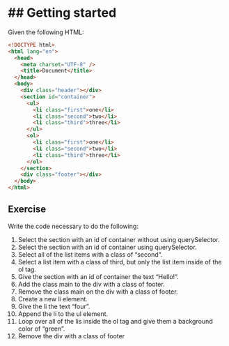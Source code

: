 # ## **Getting started**

Given the following HTML:

```html
<!DOCTYPE html>
<html lang="en">
  <head>
    <meta charset="UTF-8" />
    <title>Document</title>
  </head>
  <body>
    <div class="header"></div>
    <section id="container">
      <ul>
        <li class="first">one</li>
        <li class="second">two</li>
        <li class="third">three</li>
      </ul>
      <ol>
        <li class="first">one</li>
        <li class="second">two</li>
        <li class="third">three</li>
      </ol>
    </section>
    <div class="footer"></div>
  </body>
</html>
```

## **Exercise**

Write the code necessary to do the following:

1. Select the section with an id of container without using querySelector.
2. Select the section with an id of container using querySelector.
3. Select all of the list items with a class of “second”.
4. Select a list item with a class of third, but only the list item inside of the ol tag.
5. Give the section with an id of container the text “Hello!”.
6. Add the class main to the div with a class of footer.
7. Remove the class main on the div with a class of footer.
8. Create a new li element.
9. Give the li the text “four”.
10. Append the li to the ul element.
11. Loop over all of the lis inside the ol tag and give them a background color of “green”.
12. Remove the div with a class of footer
